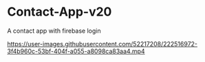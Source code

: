 # Contact-App-v20
A contact app with firebase login


https://user-images.githubusercontent.com/52217208/222516972-3f4b960c-53bf-404f-a055-a8098ca83aa4.mp4

